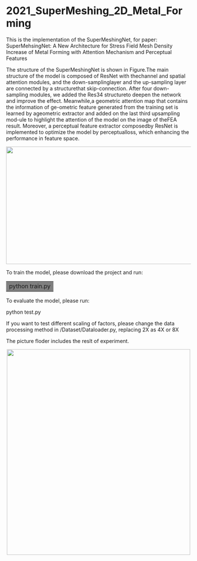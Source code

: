 
# 2021_SuperMeshing_2D_Metal_Forming

This is the implementation of the SuperMeshingNet, for paper: SuperMehsingNet: A New Architecture for Stress Field Mesh Density Increase of Metal Forming with Attention Mechanism and Perceptual Features

The structure of the SuperMeshingNet is shown in Figure.The main structure of the model is composed of ResNet with thechannel and spatial attention modules, and the down-samplinglayer and the up-sampling layer are connected by a structurethat skip-connection.  After four down-sampling modules, we added the Res34 structureto deepen the network and improve the effect. 
Meanwhile,a geometric attention map that contains the information of ge-ometric feature generated from the training set is learned by ageometric extractor and added on the last third upsampling mod-ule to highlight the attention of the model on the image of theFEA result. 
Moreover, a perceptual feature extractor composedby ResNet is implemented to optimize the model by perceptualloss, which enhancing the performance in feature space.
<div align=center><img width="620" height="320" src="https://user-images.githubusercontent.com/53844777/110433887-089bd680-80ec-11eb-8907-7b676db8e33b.png"/></div>



To train the model, please download the project and run:

<table><tr><td bgcolor=gray>python train.py</td></tr></table>


To evaluate the model, please run:

python test.py

If you want to test different scaling of factors, please change the data processing method in /Dataset/Dataloader.py, replacing 2X as 4X or 8X

The picture floder includes the reslt of experiment.
<div align=center><img width="500" height="560" src="https://user-images.githubusercontent.com/53844777/110434544-eb1b3c80-80ec-11eb-9bcd-3f98ff05a924.png"/></div>

